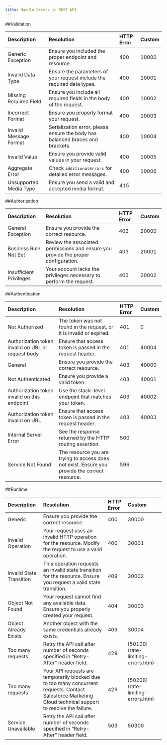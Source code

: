 ```yaml
---
title: Handle Errors in REST API
---
```

##Validation
<table class="table table-hover">
<thead align="left">
<tr>
<th>Description</th>
<th>Resolution</th>
<th>HTTP Error</th>
<th>Custom</th>
</tr>
</thead>
<tbody>
<tr>
<td>Generic Exception</td>
<td>Ensure you included the proper endpoint and resource.</td>
<td>400</td>
<td>10000</td>
</tr>
<tr>
<td>Invalid Data Type</td>
<td>Ensure the parameters of your request include the required data types.</td>
<td>400</td>
<td>10001</td>
</tr>
<tr>
<td>Missing Required Field</td>
<td>Ensure you include all required fields in the body of the request.</td>
<td>400</td>
<td>10002</td>
</tr>
<tr>
<td>Incorrect Format</td>
<td>Ensure you properly format your request.</td>
<td>400</td>
<td>10003</td>
</tr>
<tr>
<td>Invalid Message Format </td>
<td>Serialization error, please ensure the body has balanced braces and brackets.</td>
<td>400</td>
<td>10004</td>
</tr>
<tr>
<td>Invalid Value</td>
<td>Ensure you provide valid values in your request.</td>
<td>400</td>
<td>10005</td>
</tr>
<tr>
<td>Aggregate Error</td>
<td>Check <samp class="codeph nolang">additionalErrors</samp> for detailed error messages.</td>
<td>400</td>
<td>10006</td>
</tr>
<tr>
<td>Unsupported Media Type</td>
<td>Ensure you send a valid and accepted media format.</td>
<td>415</td>
<td></td>
</tr>
</tbody>
</table>

##Authorization
<table class="table table-hover">
<thead align="left">
<tr>
<th>Description</th>
<th>Resolution</th>
<th>HTTP Error</th>
<th>Custom</th>
</tr>
</thead>
<tbody>
<tr>
<td>General Exception</td>
<td>Ensure you provide the correct resource.</td>
<td>403</td>
<td>20000</td>
</tr>
<tr>
<td>Business Rule Not Set</td>
<td>Review the associated permissions and ensure you provide the proper configuration.</td>
<td>403</td>
<td>20001</td>
</tr>
<tr>
<td>Insufficient Privileges</td>
<td>Your account lacks the privileges necessary to perform the request.</td>
<td>403</td>
<td>20002</td>
</tr>
</tbody>
</table>

##Authentication
<table class="table table-hover">
<thead align="left">
<tr>
<th>Description</th>
<th>Resolution</th>
<th>HTTP Error</th>
<th>Custom</th>
</tr>
</thead>
<tbody>
<tr>
<td>Not Authorized</td>
<td>The token was not found in the request, or it is invalid or expired.</td>
<td>401</td>
<td>0</td>
</tr>
<tr>
<td>Authorization token invalid on URL or request body</td>
<td>Ensure that access token is passed in the request header.</td>
<td>401</td>
<td>40004</td>
</tr>
<tr>
<td>General</td>
<td>Ensure you provide the correct resource.</td>
<td>403</td>
<td>40000</td>
</tr>
<tr>
<td>Not Authenticated</td>
<td>Ensure you provide a valid token.</td>
<td>403</td>
<td>40001</td>
</tr>
<tr>
<td>Authorization token invalid on this endpoint</td>
<td>Use the stack-level endpoint that matches your token.</td>
<td>403</td>
<td>40002</td>
</tr>
<tr>
<td>Authorization token invalid on URL</td>
<td>Ensure that access token is passed in the request header.</td>
<td>403</td>
<td>40003</td>
</tr>
<tr>
<td>Internal Server Error</td>
<td>See the response returned by the HTTP routing assertion.</td>
<td>500</td>
<td></td>
</tr>
<tr>
<td>Service Not Found</td>
<td>The resource you are trying to access does not exist. Ensure you provide the correct resource.</td>
<td>596</td>
<td></td>
</tr>
</tbody>
</table>

##Runtime
<table class="table table-hover">
<thead align="left">
<tr>
<th>Description</th>
<th>Resolution</th>
<th>HTTP Error</th>
<th>Custom</th>
</tr>
</thead>
<tbody>
<tr>
<td>Generic</td>
<td>Ensure you provide the correct resource.</td>
<td>400</td>
<td>30000</td>
</tr>
<tr>
<td>Invalid Operation</td>
<td>Your request uses an invalid HTTP operation for the resource. Modify the request to use a valid operation.</td>
<td>400</td>
<td>30001</td>
</tr>
<tr>
<td>Invalid State Transition</td>
<td>This operation requests an invalid state transition for the resource. Ensure you request a valid state transition.</td>
<td>409</td>
<td>30002</td>
</tr>
<tr>
<td>Object Not Found</td>
<td>Your request cannot find any available data. Ensure you properly created your request. </td>
<td>404</td>
<td>30003</td>
</tr>
<tr>
<td>Object Already Exists</td>
<td>Another object with the same credentials already exists.</td>
<td>409</td>
<td>30004</td>
</tr>
<tr>
<td>Too many requests</td>
<td>Retry the API call after number of seconds specified in “Retry-After” header field.</td>
<td>429</td>
<td>[50100](rate-limiting-errors.htm)</td>
</tr>
<tr>
<td>Too many requests</td>
<td>Your API requests are temporarily blocked due to too many concurrent requests. Contact Salesforce Marketing Cloud technical support to resolve the failure.</td>
<td>429</td>
<td>[50200](rate-limiting-errors.htm)</td>
</tr>
<tr>
<td>Service Unavailable</td>
<td>Retry the API call after number of seconds specified in “Retry-After” header field.</td>
<td>503</td>
<td>50300</td>
</tr>
</tbody>
</table>
